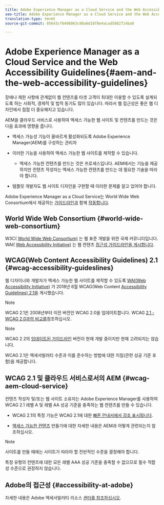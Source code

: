 ```yaml
---
title: Adobe Experience Manager as a Cloud Service and the Web Accessibility Guidelines
seo-title: Adobe Experience Manager as a Cloud Service and the Web Accessibility Guidelines
translation-type: tm+mt
source-git-commit: 05643cf6498063c88a6d18f8e4acad5882714ba0

---
```



# Adobe Experience Manager as a Cloud Service and the Web Accessibility Guidelines{#aem-and-the-web-accessibility-guidelines}

장애나 제한 사항에 관계없이 웹 컨텐츠를 타겟 고객이 최대한 이용할 수 있도록 설계되도록 하는 사회적, 경제적 및 법적 동기도 많이 있습니다. 따라서 웹 접근성은 좋은 웹 디자인에서 점점 더 중요해지고 있습니다.

AEM을 클라우드 서비스로 사용하여 액세스 가능한 웹 사이트 및 컨텐츠를 만드는 것은 다음 효과에 영향을 줍니다.

* 액세스 가능성 기능이 올바르게 활성화되도록 Adobe Experience Manager(AEM)를 구성하는 관리자

* 이러한 기능을 사용하여 액세스 가능한 웹 사이트를 제작할 수 있습니다.

   * 액세스 가능한 컨텐츠를 만드는 것은 프로세스입니다. AEM에서는 기능을 제공하지만 컨텐츠 작성자는 액세스 가능한 컨텐츠를 만드는 데 필요한 기술을 따라야 합니다.

* 템플릿 개발자도 웹 사이트 디자인을 구현할 때 이러한 문제를 알고 있어야 합니다.

Adobe Experience Manager as a Cloud Service는 World Wide Web Consortium에서 제공하는 [가이드라인과](#wcag-accessibility-guideslines) 함께 [작동합니다](#world-wide-web-consortium).

## World Wide Web Consortium {#world-wide-web-consortium}

W3C( [World Wide Web Consortium)](https://www.w3.org/) 는 웹 표준 개발을 위한 국제 커뮤니티입니다. WAI( [Web Accessibility Initiative)](https://www.w3.org/WAI/) 는 웹 컨텐츠 [접근성 가이드라인을 게시합니다](#wcag-accessibility-guidelines).

## WCAG(Web Content Accessibility Guidelines) 2.1 {#wcag-accessibility-guideslines}

웹 디자이너와 개발자가 액세스 가능한 웹 사이트를 제작할 수 있도록 [WAI(Web Accessibility Initiative)](https://www.w3.org/WAI/) 가 2018년 6월 WCAG(Web Content [Accessibility Guidelines) 2.1을](https://www.w3.org/TR/WCAG/) 게시했습니다.

>[!NOTE]
> 
> WCAG 2.1은 2008년부터 이전 버전인 WCAG 2.0을 업데이트합니다. WCAG [2.1 - WCAG 2.0과의 비교를](https://www.w3.org/TR/WCAG21/#comparison-with-wcag-2-0)참조하십시오.

>[!NOTE]
> 
>WCAG 2.2의 [업데이트된 가이드라인](https://www.w3.org/TR/WCAG22/) 버전이 현재 개발 중이지만 현재 고려되지는 않습니다.


WCAG 2.1은 액세서빌러티 수준과 이를 [](https://www.w3.org/TR/WCAG/#conformance)준수하는 방법에 대한 지침(관련 성공 기준 포함)을 제공합니다.

## WCAG 2.1 및 클라우드 서비스로서의 AEM {#wcag-aem-cloud-service}

컨텐츠 작성자 및/또는 웹 사이트 소유자는 Adobe Experience Manager를 사용하여 WCAG 2.1 레벨 A 및 레벨 AA 성공 기준을 충족하는 웹 컨텐츠를 만들 수 있습니다.

* WCAG 2.1의 특정 기능은 WCAG 2.1에 대한 [빠른 안내서에서 강조 표시됩니다](/help/onboarding/accessibility/quick-guide-wcag.md).

* [액세스 가능한 컨텐츠](/help/sites-cloud/authoring/fundamentals/accessible-content.md) 만들기에 대한 자세한 내용은 AEM과 어떻게 관련되는지 참조하십시오.

>[!NOTE]
> 
>사이트를 만들 때에는 사이트가 따라야 할 전반적인 수준을 결정해야 합니다.
>
>특정 유형의 컨텐츠에 대한 모든 레벨 AAA 성공 기준을 충족할 수 없으므로 필수 적합성 수준으로 권장하지 않습니다.

<!--
* [Configuring the Rich Text Editor for Producing Accessible Sites](/help/sites-administering/rte-accessible-content.md)
  Guidelines on how administrators can configure AEM for producing accessible content.
-->

<!--
* [Creating Accessible Adaptive Forms](/help/forms/using/creating-accessible-adaptive-forms.md)
  Adobe Experience Manager (AEM) includes a number of features and capabilities that enhance the usability of adaptive forms for users with different abilities. The solution also assists form authors in creating accessible adaptive forms.
-->

## Adobe의 접근성 {#accessibility-at-adobe}

자세한 내용은 Adobe 액세서빌러티 리소스 [센터를 참조하십시오](https://www.adobe.com/accessibility/).


